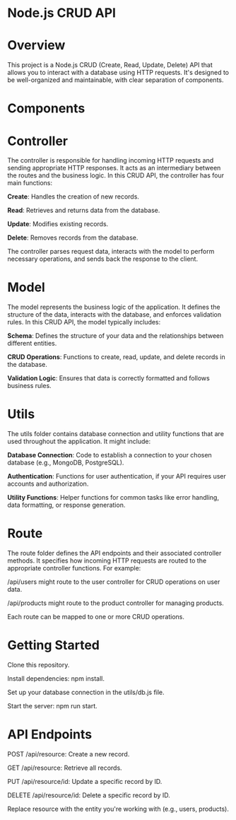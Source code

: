 
# Node.js CRUD API
# Overview
This project is a Node.js CRUD (Create, Read, Update, Delete) API that allows you to interact with a database using HTTP requests. It's designed to be well-organized and maintainable, with clear separation of components.

# Components
# Controller
The controller is responsible for handling incoming HTTP requests and sending appropriate HTTP responses. It acts as an intermediary between the routes and the business logic. In this CRUD API, the controller has four main functions:

**Create**: Handles the creation of new records.

**Read**: Retrieves and returns data from the database.

**Update**: Modifies existing records.

**Delete**: Removes records from the database.

The controller parses request data, interacts with the model to perform necessary operations, and sends back the response to the client.

# Model
The model represents the business logic of the application. It defines the structure of the data, interacts with the database, and enforces validation rules. In this CRUD API, the model typically includes:

**Schema**: Defines the structure of your data and the relationships between different entities.

**CRUD Operations**: Functions to create, read, update, and delete records in the database.

**Validation Logic**: Ensures that data is correctly formatted and follows business rules.
# Utils
The utils folder contains database connection and utility functions that are used throughout the application. It might include:

**Database Connection**: Code to establish a connection to your chosen database (e.g., MongoDB, PostgreSQL).

**Authentication**: Functions for user authentication, if your API requires user accounts and authorization.

**Utility Functions**: Helper functions for common tasks like error handling, data formatting, or response generation.

# Route
The route folder defines the API endpoints and their associated controller methods. It specifies how incoming HTTP requests are routed to the appropriate controller functions. For example:

/api/users might route to the user controller for CRUD operations on user data.

/api/products might route to the product controller for managing products.

Each route can be mapped to one or more CRUD operations.

# Getting Started
Clone this repository.

Install dependencies: npm install.

Set up your database connection in the utils/db.js file.

Start the server: npm run start.
# API Endpoints
POST /api/resource: Create a new record.

GET /api/resource: Retrieve all records.

PUT /api/resource/id: Update a specific record by ID.

DELETE /api/resource/id: Delete a specific record by ID.

Replace resource with the entity you're working with (e.g., users, products).
